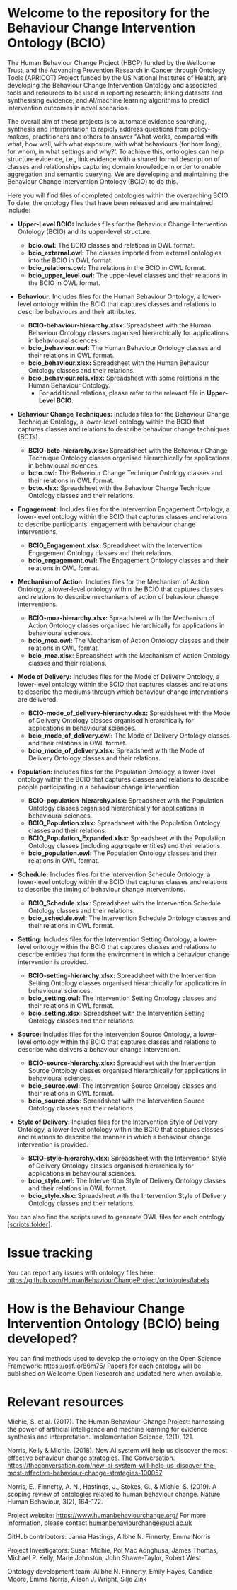 # Welcome to the repository for the Behaviour Change Intervention Ontology (BCIO)

The Human Behaviour Change Project (HBCP) funded by the Wellcome Trust, and the Advancing Prevention Research in Cancer through Ontology Tools (APRICOT) Project funded by the US National Institutes of Health, are developing the Behaviour Change Intervention Ontology and associated tools and resources to be used in reporting research; linking datasets and synthesising evidence; and AI/machine learning algorithms to predict intervention outcomes in novel scenarios.

The overall aim of these projects is to automate evidence searching, synthesis and interpretation to rapidly address questions from policy-makers, practitioners and others to answer ‘What works, compared with what, how well, with what exposure, with what behaviours (for how long), for whom, in what settings and why?’. To achieve this, ontologies can help structure evidence, i.e., link evidence with a shared formal description of classes and relationships capturing domain knowledge in order to enable aggregation and semantic querying. We are developing and maintaining the Behaviour Change Intervention Ontology (BCIO) to do this.

Here you will find files of completed ontologies within the overarching BCIO. To date, the ontology files that have been released and are maintained include: 

* **Upper-Level BCIO:** Includes files for the Behaviour Change Intervention Ontology (BCIO) and its upper-level structure.
  * **bcio.owl:** The BCIO classes and relations in OWL format.
  * **bcio_external.owl:** The classes imported from external ontologies into the BCIO in OWL format.
  * **bcio_relations.owl:** The relations in the BCIO in OWL format.
  * **bcio_upper_level.owl:** The upper-level classes and their relations in the BCIO in OWL format.

* **Behaviour:** Includes files for the Human Behaviour Ontology, a lower-level ontology within the BCIO that captures classes and relations to describe behaviours and their attributes.
  * **BCIO-behaviour-hierarchy.xlsx:** Spreadsheet with the Human Behaviour Ontology classes organised hierarchically for applications in behavioural sciences.
  * **bcio_behaviour.owl:** The Human Behaviour Ontology classes and their relations in OWL format.
  * **bcio_behaviour.xlsx:** Spreadsheet with the Human Behaviour Ontology classes and their relations.
  * **bcio_behaviour.rels.xlsx:** Spreadsheet with some relations in the Human Behaviour Ontology.
    * For additional relations, please refer to the relevant file in **Upper-Level BCIO**.

* **Behaviour Change Techniques:** Includes files for the Behaviour Change Technique Ontology, a lower-level ontology within the BCIO that captures classes and relations to describe behaviour change techniques (BCTs).
  * **BCIO-bcto-hierarchy.xlsx:** Spreadsheet with the Behaviour Change Technique Ontology classes organised hierarchically for applications in behavioural sciences.
  * **bcto.owl:** The Behaviour Change Technique Ontology classes and their relations in OWL format.
  * **bcto.xlsx:** Spreadsheet with the Behaviour Change Technique Ontology classes and their relations.

* **Engagement:** Includes files for the Intervention Engagement Ontology, a lower-level ontology within the BCIO that captures classes and relations to describe participants’ engagement with behaviour change interventions.
  * **BCIO_Engagement.xlsx:** Spreadsheet with the Intervention Engagement Ontology classes and their relations.
  * **bcio_engagement.owl:** The Engagement Ontology classes and their relations in OWL format.

* **Mechanism of Action:** Includes files for the Mechanism of Action Ontology, a lower-level ontology within the BCIO that captures classes and relations to describe mechanisms of action of behaviour change interventions.
  * **BCIO-moa-hierarchy.xlsx:** Spreadsheet with the Mechanism of Action Ontology classes organised hierarchically for applications in behavioural sciences.
  * **bcio_moa.owl:** The Mechanism of Action Ontology classes and their relations in OWL format.
  * **bcio_moa.xlsx**: Spreadsheet with the Mechanism of Action Ontology classes and their relations.

* **Mode of Delivery:** Includes files for the Mode of Delivery Ontology, a lower-level ontology within the BCIO that captures classes and relations to describe the mediums through which behaviour change interventions are delivered.
  * **BCIO-mode_of_delivery-hierarchy.xlsx:** Spreadsheet with the Mode of Delivery Ontology classes organised hierarchically for applications in behavioural sciences.
  * **bcio_mode_of_delivery.owl:** The Mode of Delivery Ontology classes and their relations in OWL format.
  * **bcio_mode_of_delivery.xlsx:** Spreadsheet with the Mode of Delivery Ontology classes and their relations.

* **Population:** Includes files for the Population Ontology, a lower-level ontology within the BCIO that captures classes and relations to describe people participating in a behaviour change intervention.
  * **BCIO-population-hierarchy.xlsx:** Spreadsheet with the Population Ontology classes organised hierarchically for applications in behavioural sciences.
  * **BCIO_Population.xlsx:** Spreadsheet with the Population Ontology classes and their relations.
  * **BCIO_Population_Expanded.xlsx:** Spreadsheet with the Population Ontology classes (including aggregate entities) and their relations.
  * **bcio_population.owl:** The Population Ontology classes and their relations in OWL format.

* **Schedule:** Includes files for the Intervention Schedule Ontology, a lower-level ontology within the BCIO that captures classes and relations to describe the timing of behaviour change interventions.
  * **BCIO_Schedule.xlsx:** Spreadsheet with the Intervention Schedule Ontology classes and their relations.
  * **bcio_schedule.owl:** The Intervention Schedule Ontology classes and their relations in OWL format.

* **Setting:** Includes files for the Intervention Setting Ontology, a lower-level ontology within the BCIO that captures classes and relations to describe entities that form the environment in which a behaviour change intervention is provided.
  * **BCIO-setting-hierarchy.xlsx:** Spreadsheet with the Intervention Setting Ontology classes organised hierarchically for applications in behavioural sciences.
  * **bcio_setting.owl:** The Intervention Setting Ontology classes and their relations in OWL format.
  * **bcio_setting.xlsx:** Spreadsheet with the Intervention Setting Ontology classes and their relations.

* **Source:** Includes files for the Intervention Source Ontology, a lower-level ontology within the BCIO that captures classes and relations to describe who delivers a behaviour change intervention.
  * **BCIO-source-hierarchy.xlsx:** Spreadsheet with the Intervention Source Ontology classes organised hierarchically for applications in behavioural sciences.
  * **bcio_source.owl:** The Intervention Source Ontology classes and their relations in OWL format.
  * **bcio_source.xlsx:** Spreadsheet with the Intervention Source Ontology classes and their relations.

* **Style of Delivery:** Includes files for the Intervention Style of Delivery Ontology, a lower-level ontology within the BCIO that captures classes and relations to describe the manner in which a behaviour change intervention is provided.
  * **BCIO-style-hierarchy.xlsx:** Spreadsheet with the Intervention Style of Delivery Ontology classes organised hierarchically for applications in behavioural sciences.
  * **bcio_style.owl:** The Intervention Style of Delivery Ontology classes and their relations in OWL format.
  * **bcio_style.xlsx:** Spreadsheet with the Intervention Style of Delivery Ontology classes and their relations.


You can also find the scripts used to generate OWL files for each ontology [[scripts folder]](https://github.com/HumanBehaviourChangeProject/ontologies/tree/master/scripts). 

# Issue tracking 
You can report any issues with ontology files here: https://github.com/HumanBehaviourChangeProject/ontologies/labels 

# How is the Behaviour Change Intervention Ontology (BCIO) being developed? 
You can find methods used to develop the ontology on the Open Science Framework: https://osf.io/86m75/ 
Papers for each ontology will be published on Wellcome Open Research and updated here when available. 

# Relevant resources 
Michie, S. et al. (2017). The Human Behaviour-Change Project: harnessing the power of artificial intelligence and machine learning for evidence synthesis and interpretation. Implementation Science, 12(1), 121.  

Norris, Kelly & Michie. (2018). New AI system will help us discover the most effective behaviour change strategies. The Conversation. https://theconversation.com/new-ai-system-will-help-us-discover-the-most-effective-behaviour-change-strategies-100057  

Norris, E., Finnerty, A. N., Hastings, J., Stokes, G., & Michie, S. (2019). A scoping review of ontologies related to human behaviour change. Nature Human Behaviour, 3(2), 164-172. 

Project website: https://www.humanbehaviourchange.org/ 
For more information, please contact humanbehaviourchange@ucl.ac.uk  



GitHub contributors: 
Janna Hastings, Ailbhe N. Finnerty, Emma Norris 

Project Investigators: 
Susan Michie, Pol Mac Aonghusa, James Thomas, Michael P. Kelly, Marie Johnston, John Shawe-Taylor, Robert West 

Ontology development team: 
Ailbhe N. Finnerty, Emily Hayes, Candice Moore, Emma Norris, Alison J. Wright, Silje Zink 
